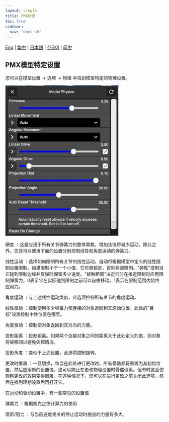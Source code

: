 ```yaml
---
layout: single
title: PMX物理
toc: true
sidebar:
  nav: "docs-zh"
---
```

[Eng](/dancexr/features/pmx_physics) | [繁中](/tw/dancexr/features/pmx_physics) | [日本語](/jp/dancexr/features/pmx_physics) | [한국어](/kr/dancexr/features/pmx_physics) | [简中](/zh/dancexr/features/pmx_physics)


## PMX模型特定设置
您可以在模型设置 -> 选项 -> 物理 中找到模型特定的物理设置。

![模型物理](/images/model-physics.png)

硬度
：这是应用于所有关节弹簧力的整体乘数。增加该值将减少运动。除此之外，您还可以使用下面的设置分别控制线性和角度运动的弹簧力。

线性运动
：选择如何限制所有关节的线性运动。自动将根据模型中定义的线性限制设置限制。如果限制小于一个小值，它将被锁定，否则将被限制。"弹性"控制当它碰到限制边缘并反弹时保留多少速度。"接触距离"决定何时在接近限制时应用限制弹簧力，0表示它在实际碰到限制之前可以自由移动，1表示在限制范围内始终应用力。

角度运动
：与上述线性运动类似，此选项控制所有关节的角度运动。

线性驱动
：控制使用多少弹簧力使连接的对象返回到其原始位置。此处的"目标"设置控制中性位置在哪里。

角度驱动
：控制使对象返回到其方向的力量。

投影距离
：投影距离。如果两个连接对象之间的距离大于此处定义的值，则对象将被移回以避免失控情况。

投影角度
：类似于上述设置，此选项控制旋转。

更改时重置
：一旦切换，每当在此处进行更改时，所有骨骼都将重置为其初始位置，然后应用新的设置值。这可以防止在更改物理设置时骨骼偏离。但有时这会使观察更改的效果变得困难，在这种情况下，您可以在进行更改之前关闭此选项，然后在找到理想设置后再打开它。

在运动和驱动设置中，有一些常见的设置值

弹簧力
：根据胡克定律计算力的使用

阻尼/阻力
：与当前速度相关的停止运动时施加的力量有多大。